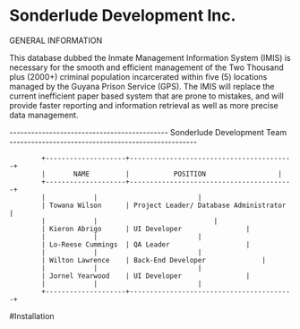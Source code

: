 # Sonderlude Development Inc.


GENERAL INFORMATION

This database dubbed the Inmate Management Information System (IMIS) is necessary 
for the smooth and efficient management of the Two Thousand plus (2000+) criminal 
population incarcerated within five (5) locations managed by the Guyana Prison Service (GPS). 
The IMIS will replace the current inefficient paper based system that are prone to mistakes, 
and will provide faster reporting and information retrieval as well as more precise data management. 



-------------------------------------------- Sonderlude Development Team ----------------------------------------------------

 		 	+--------------------+-----------------------------------------+
 		 	|       NAME         |   	     POSITION	               |
 		 	+--------------------+-----------------------------------------+
  		 	|		     |					       |
 		 	| Towana Wilson      | Project Leader/ Database Administrator  |
 		 	|		     |				               |
 		 	| Kieron Abrigo      | UI Developer			       |
 		 	|		     |					       |
 		 	| Lo-Reese Cummings  | QA Leader			       |
	  	 	|		     |					       |
  		 	| Wilton Lawrence    | Back-End Developer		       |
  		 	|		     |					       |
  		 	| Jornel Yearwood    | UI Developer			       |
  		 	|		     |					       |
  		 	+--------------------+-----------------------------------------+

#Installation






















